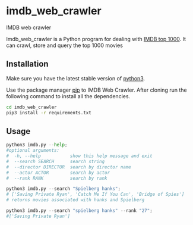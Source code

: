 # imdb_web_crawler

IMDB web crawler

Imdb_web_crawler is a Python program for dealing with [IMDB top 1000](https://www.imdb.com/search/title/?groups=top_1000&sort=user_rating&view=advanced). It can crawl, store and query the top 1000 movies

## Installation

Make sure you have the latest stable version of [python3](https://www.python.org/downloads/release/python-380/).

Use the package manager [pip](https://pip.pypa.io/en/stable/) to IMDB Web Crawler. After cloning run the following command to install all the dependencies.

```bash
cd imdb_web_crawler
pip3 install -r requirements.txt
```

## Usage

```python
python3 imdb.py --help;
#optional arguments:
#  -h, --help           show this help message and exit
#  --search SEARCH      search string
#  --director DIRECTOR  search by director name
#  --actor ACTOR        search by actor
#  --rank RANK          search by rank 

python3 imdb.py --search "Spielberg hanks";
# ['Saving Private Ryan', 'Catch Me If You Can', 'Bridge of Spies']
# returns movies associated with hanks and Spielberg

python3 imdb.py --search "spielberg hanks" --rank "27"; 
#['Saving Private Ryan']

```
